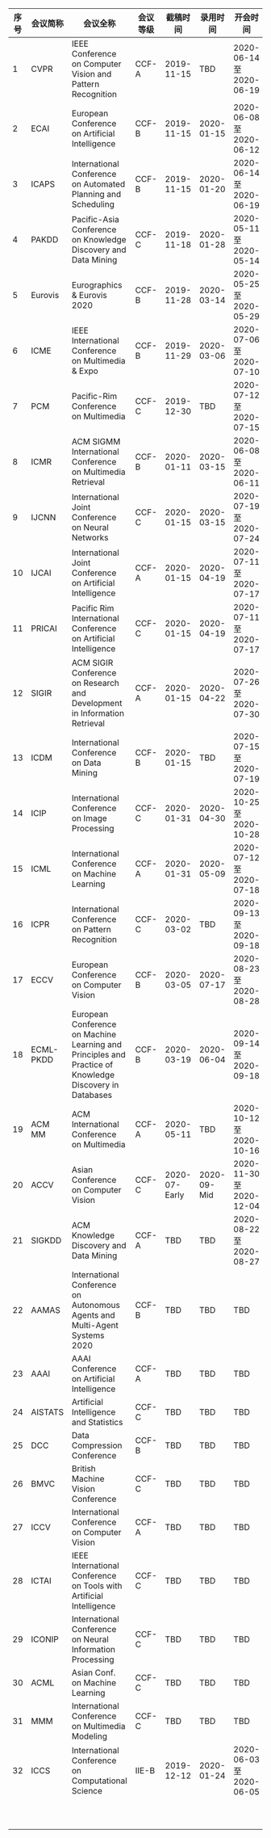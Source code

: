 
| 序号 | 会议简称  | 会议全称                                                     | 会议等级 | 截稿时间      | 录用时间    | 开会时间               | 开会地点                        | 网站                                                         |
| ---- | --------- | ------------------------------------------------------------ | -------- | ------------- | ----------- | ---------------------- | ------------------------------- | ------------------------------------------------------------ |
| 1    | CVPR      | IEEE Conference on Computer Vision and Pattern Recognition   | CCF-A    | 2019-11-15    | TBD         | 2020-06-14至2020-06-19 | Washington,Seattle,USA          | http://cvpr2020.thecvf.com/                                  |
| 2    | ECAI      | European Conference on Artificial Intelligence               | CCF-B    | 2019-11-15    | 2020-01-15  | 2020-06-08至2020-06-12 | Santiago,Spain                  | [http://ecai2020.eu](http://ecai2020.eeu/)                   |
| 3    | ICAPS     | International Conference on Automated Planning and Scheduling | CCF-B    | 2019-11-15    | 2020-01-20  | 2020-06-14至2020-06-19 | Nancy, France                   | https://icaps20.icaps-conference.org/                        |
| 4    | PAKDD     | Pacific-Asia Conference on Knowledge Discovery and Data Mining | CCF-C    | 2019-11-18    | 2020-01-28  | 2020-05-11至2020-05-14 | Suntec Singapore, Singapore     | https://pakdd2020.org/                                       |
| 5    | Eurovis   | Eurographics & Eurovis 2020                                  | CCF-B    | 2019-11-28    | 2020-03-14  | 2020-05-25至2020-05-29 | Norrköping, Sweden              | https://conferences.eg.org/egev20/                           |
| 6    | ICME      | IEEE International Conference on Multimedia & Expo           | CCF-B    | 2019-11-29    | 2020-03-06  | 2020-07-06至2020-07-10 | London,UK                       | [http://www.2020.ieeeicme.org](http://www.2020.ieeeicme.org/) |
| 7    | PCM       | Pacific-Rim Conference on Multimedia                         | CCF-C    | 2019-12-30    | TBD         | 2020-07-12至2020-07-15 | Xi’an, China                    | http://www.cpcmconf.org/                                     |
| 8    | ICMR      | ACM SIGMM International Conference on Multimedia Retrieval   | CCF-B    | 2020-01-11    | 2020-03-15  | 2020-06-08至2020-06-11 | Dublin, Ireland                 | [http://www.icmr2020.org/](http://www.icmr2019.org/)         |
| 9    | IJCNN     | International Joint Conference on Neural Networks            | CCF-C    | 2020-01-15    | 2020-03-15  | 2020-07-19至2020-07-24 | Glasgow,UK                      | https://wcci2020.org/                                        |
| 10   | IJCAI     | International Joint Conference on Artificial Intelligence    | CCF-A    | 2020-01-15    | 2020-04-19  | 2020-07-11至2020-07-17 | Yokohama,Japan                  | https://ijcai20.org/                                         |
| 11   | PRICAI    | Pacific Rim International Conference on Artificial Intelligence | CCF-C    | 2020-01-15    | 2020-04-19  | 2020-07-11至2020-07-17 | Yokohama,Japan                  | https://ijcai20.org/                                         |
| 12   | SIGIR     | ACM SIGIR Conference on Research and Development in Information Retrieval | CCF-A    | 2020-01-15    | 2020-04-22  | 2020-07-26至2020-07-30 | Xi’an, China                    | http://sigir.org/sigir2020/                                  |
| 13   | ICDM      | International Conference on Data Mining                      | CCF-B    | 2020-01-15    | TBD         | 2020-07-15至2020-07-19 | New York,USA                    | http://www.data-mining-forum.de/icdm2020.php                 |
| 14   | ICIP      | International Conference on Image Processing                 | CCF-C    | 2020-01-31    | 2020-04-30  | 2020-10-25至2020-10-28 | Abu Dhabi, United Arab Emirates | https://2020.ieeeicip.org/                                   |
| 15   | ICML      | International Conference on Machine Learning                 | CCF-A    | 2020-01-31    | 2020-05-09  | 2020-07-12至2020-07-18 | Vienna, Austria                 | https://icml.cc/Conferences/2020                             |
| 16   | ICPR      | International Conference on Pattern Recognition              | CCF-C    | 2020-03-02    | TBD         | 2020-09-13至2020-09-18 | Milan,Italy                     | https://www.micc.unifi.it/icpr2020/index.php/important-dates/ |
| 17   | ECCV      | European Conference on Computer Vision                       | CCF-B    | 2020-03-05    | 2020-07-17  | 2020-08-23至2020-08-28 | SEC, GLASGOW                    | https://eccv2020.eu/                                         |
| 18   | ECML-PKDD | European Conference on Machine Learning and Principles and Practice of Knowledge Discovery in Databases | CCF-B    | 2020-03-19    | 2020-06-04  | 2020-09-14至2020-09-18 | Ghent, Belgium                  | https://ecmlpkdd2020.net/                                    |
| 19   | ACM MM    | ACM International Conference on Multimedia                   | CCF-A    | 2020-05-11    | TBD         | 2020-10-12至2020-10-16 | Seattle, USA                    | https://www.acmmm.org/2020/                                  |
| 20   | ACCV      | Asian Conference on Computer Vision                          | CCF-C    | 2020-07-Early | 2020-09-Mid | 2020-11-30至2020-12-04 | Kyoto，Japan                    | http://accv2020.kyoto/                                       |
| 21   | SIGKDD    | ACM Knowledge Discovery and Data Mining                      | CCF-A    | TBD           | TBD         | 2020-08-22至2020-08-27 | San Diego, California, USA      | https://www.kdd.org/kdd2020/                                 |
| 22   | AAMAS     | International Conference on Autonomous Agents and Multi-Agent Systems 2020 | CCF-B    | TBD           | TBD         | TBD                    | TBD                             | TBD                                                          |
| 23   | AAAI      | AAAI Conference on Artificial Intelligence                   | CCF-A    | TBD           | TBD         | TBD                    | TBD                             | TBD                                                          |
| 24   | AISTATS   | Artificial Intelligence and Statistics                       | CCF-C    | TBD           | TBD         | TBD                    | TBD                             | TBD                                                          |
| 25   | DCC       | Data Compression Conference                                  | CCF-B    | TBD           | TBD         | TBD                    | TBD                             | TBD                                                          |
| 26   | BMVC      | British Machine Vision Conference                            | CCF-C    | TBD           | TBD         | TBD                    | TBD                             | TBD                                                          |
| 27   | ICCV      | International Conference on Computer Vision                  | CCF-A    | TBD           | TBD         | TBD                    | TBD                             | TBD                                                          |
| 28   | ICTAI     | IEEE International Conference on Tools with Artificial Intelligence | CCF-C    | TBD           | TBD         | TBD                    | TBD                             | TBD                                                          |
| 29   | ICONIP    | International Conference on Neural Information Processing    | CCF-C    | TBD           | TBD         | TBD                    | TBD                             | TBD                                                          |
| 30   | ACML      | Asian Conf. on Machine Learning                              | CCF-C    | TBD           | TBD         | TBD                    | TBD                             | TBD                                                          |
| 31   | MMM       | International Conference on Multimedia Modeling              | CCF-C    | TBD           | TBD         | TBD                    | TBD                             | TBD                                                          |
| 32   | ICCS      | International Conference on Computational Science            | IIE-B    | 2019-12-12    | 2020-01-24  | 2020-06-03至2020-06-05 | Amsterdam, The Netherlands      | https://www.iccs-meeting.org/iccs2020/important-dates/       |
|      |           |                                                              |          |               |             |                        |                                 |                                                              |
|      |           |                                                              |          |               |             |                        |                                 |                                                              |
|      |           |                                                              |          |               |             |                        |                                 |                                                              |
|      |           |                                                              |          |               |             |                        |                                 |                                                              |
|      |           |                                                              |          |               |             |                        |                                 |                                                              |
|      |           |                                                              |          |               |             |                        |                                 |                                                              |
|      |           |                                                              |          |               |             |                        |                                 |                                                              |
|      |           |                                                              |          |               |             |                        |                                 |                                                              |
|      |           |                                                              |          |               |             |                        |                                 |                                                              |
|      |           |                                                              |          |               |             |                        |                                 |                                                              |
